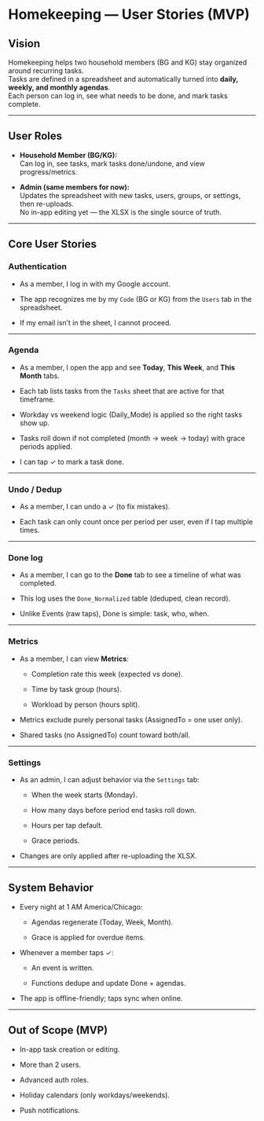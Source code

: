 # **Homekeeping — User Stories (MVP)**

## **Vision**

Homekeeping helps two household members (BG and KG) stay organized around recurring tasks.  
 Tasks are defined in a spreadsheet and automatically turned into **daily, weekly, and monthly agendas**.  
 Each person can log in, see what needs to be done, and mark tasks complete.

---

## **User Roles**

* **Household Member (BG/KG):**  
   Can log in, see tasks, mark tasks done/undone, and view progress/metrics.

* **Admin (same members for now):**  
   Updates the spreadsheet with new tasks, users, groups, or settings, then re-uploads.  
   No in-app editing yet — the XLSX is the single source of truth.

---

## **Core User Stories**

### **Authentication**

* As a member, I log in with my Google account.

* The app recognizes me by my `Code` (BG or KG) from the `Users` tab in the spreadsheet.

* If my email isn’t in the sheet, I cannot proceed.

---

### **Agenda**

* As a member, I open the app and see **Today**, **This Week**, and **This Month** tabs.

* Each tab lists tasks from the `Tasks` sheet that are active for that timeframe.

* Workday vs weekend logic (Daily\_Mode) is applied so the right tasks show up.

* Tasks roll down if not completed (month → week → today) with grace periods applied.

* I can tap ✓ to mark a task done.

---

### **Undo / Dedup**

* As a member, I can undo a ✓ (to fix mistakes).

* Each task can only count once per period per user, even if I tap multiple times.

---

### **Done log**

* As a member, I can go to the **Done** tab to see a timeline of what was completed.

* This log uses the `Done_Normalized` table (deduped, clean record).

* Unlike Events (raw taps), Done is simple: task, who, when.

---

### **Metrics**

* As a member, I can view **Metrics**:

  * Completion rate this week (expected vs done).

  * Time by task group (hours).

  * Workload by person (hours split).

* Metrics exclude purely personal tasks (AssignedTo \= one user only).

* Shared tasks (no AssignedTo) count toward both/all.

---

### **Settings**

* As an admin, I can adjust behavior via the `Settings` tab:

  * When the week starts (Monday).

  * How many days before period end tasks roll down.

  * Hours per tap default.

  * Grace periods.

* Changes are only applied after re-uploading the XLSX.

---

## **System Behavior**

* Every night at 1 AM America/Chicago:

  * Agendas regenerate (Today, Week, Month).

  * Grace is applied for overdue items.

* Whenever a member taps ✓:

  * An event is written.

  * Functions dedupe and update Done \+ agendas.

* The app is offline-friendly; taps sync when online.

---

## **Out of Scope (MVP)**

* In-app task creation or editing.

* More than 2 users.

* Advanced auth roles.

* Holiday calendars (only workdays/weekends).

* Push notifications.

